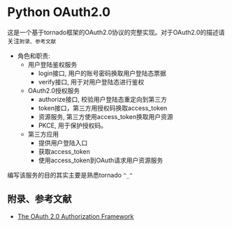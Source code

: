 # Python OAuth2.0
这是一个基于tornado框架的OAuth2.0协议的完整实现。对于OAuth2.0的描述请关注`附录、参考文献`

* 角色和职责:
    * 用户登陆鉴权服务
        * login接口, 用户的账号密码换取用户登陆态票据
        * verify接口, 用于对用户登陆态进行鉴权
    * OAuth2.0授权服务
        * authorize接口, 校验用户登陆态重定向到第三方
        * token接口，第三方用授权码换取access_token
        * 资源服务, 第三方使用access_token换取用户资源
        * PKCE, 用于保护授权码。
    * 第三方应用
        * 提供用户登陆入口
        * 获取access_token
        * 使用access_token到OAuth请求用户资源服务

编写该服务的目的其实主要是熟悉tornado `^_^`


## 附录、参考文献
* [The OAuth 2.0 Authorization Framework](https://tools.ietf.org/html/rfc6749)
